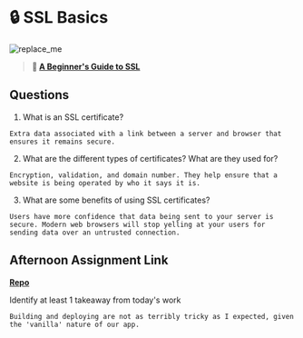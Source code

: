 # 🔒 SSL Basics

![replace_me](https://codeworks.blob.core.windows.net/public/assets/img/illustrations/placeholder.svg)

> **📖 [A Beginner's Guide to SSL](https://codeworksacademy.com/fs-student-guide/resources/wk8-9/07-SSL)**

## Questions

1. What is an SSL certificate?
```
Extra data associated with a link between a server and browser that ensures it remains secure.
```

2. What are the different types of certificates? What are they used for?
```
Encryption, validation, and domain number. They help ensure that a website is being operated by who it says it is.
```

3. What are some benefits of using SSL certificates?
```
Users have more confidence that data being sent to your server is secure. Modern web browsers will stop yelling at your users for sending data over an untrusted connection. 
```

## Afternoon Assignment Link

**[Repo](https://github.com/owennwoodward/sandwich-quest)**

Identify at least 1 takeaway from today's work
```
Building and deploying are not as terribly tricky as I expected, given the 'vanilla' nature of our app. 
```